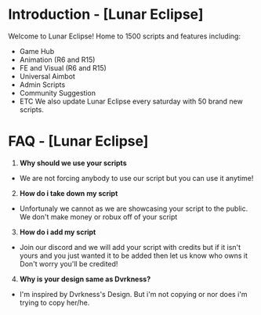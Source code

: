 # Introduction - [Lunar Eclipse]
Welcome to Lunar Eclipse!
Home to 1500 scripts and features including:
  - Game Hub
  - Animation (R6 and R15)
  - FE and Visual (R6 and R15)
  - Universal Aimbot
  - Admin Scripts
  - Community Suggestion
  - ETC
We also update Lunar Eclipse every saturday with 50 brand new scripts.
# FAQ - [Lunar Eclipse]
1. **Why should we use your scripts**
  - We are not forcing anybody to use our
    script but you can use it anytime!
2. **How do i take down my script**
  - Unfortunaly we cannot
    as we are showcasing your script
    to the public. We don't make
    money or robux off of your script
3. **How do i add my script**
  - Join our discord and we will add your
    script with credits but if it isn't
    yours and you just wanted it to be
    added then let us know who owns it
    Don't worry you'll be credited!
4. **Why is your design same as Dvrkness?**
  - I'm inspired by Dvrkness's Design. But
    i'm not copying or nor does i'm trying
    to copy her/he.
